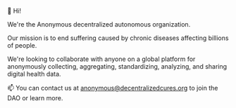 👋 Hi! 

We're the Anonymous decentralized autonomous organization. 

Our mission is to end suffering caused by chronic diseases affecting billions of people. 

We're looking to collaborate with anyone on a global platform for anonymously 
collecting, aggregating, standardizing, analyzing, and sharing digital health data. 

📫 You can contact us at anonymous@decentralizedcures.org to join the DAO or learn more. 

<!---
decentralizedcures/decentralizedcures is a ✨ special ✨ repository because its `README.md` (this file) appears on your GitHub profile.
You can click the Preview link to take a look at your changes.
--->
